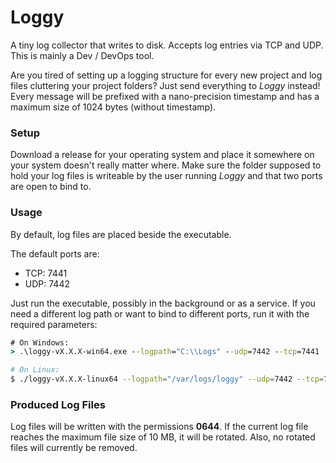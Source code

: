 # Loggy
A tiny log collector that writes to disk. Accepts log entries via TCP and UDP.
This is mainly a Dev / DevOps tool.

Are you tired of setting up a logging structure for every new project and log files
cluttering your project folders?
Just send everything to *Loggy* instead! Every message will be prefixed with a nano-precision
timestamp and has a maximum size of 1024 bytes (without timestamp).

### Setup

Download a release for your operating system and place it somewhere on your system
doesn't really matter where.
Make sure the folder supposed to hold your log files is writeable by the user
running *Loggy* and that two ports are open to bind to.

### Usage

By default, log files are placed beside the executable.

The default ports are:
- TCP: 7441
- UDP: 7442

Just run the executable, possibly in the background or as a service. If you need a 
different log path or want to bind to different ports, run it with the required parameters:
```cmd
# On Windows:
> .\loggy-vX.X.X-win64.exe --logpath="C:\\Logs" --udp=7442 --tcp=7441
```

```bash
# On Linux:
$ ./loggy-vX.X.X-linux64 --logpath="/var/logs/loggy" --udp=7442 --tcp=7441
```

### Produced Log Files

Log files will be written with the permissions **0644**.
If the current log file reaches the maximum file size of 10 MB, it will be rotated.
Also, no rotated files will currently be removed.
